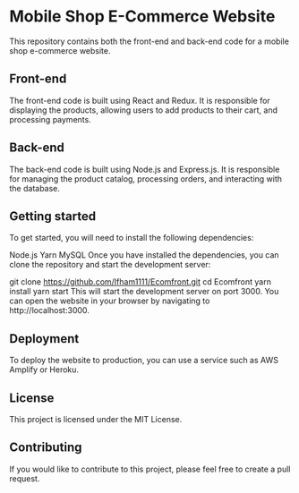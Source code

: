 <h1>Mobile Shop E-Commerce Website</h1>
This repository contains both the front-end and back-end code for a mobile shop e-commerce website.

<h2>Front-end</h2>

The front-end code is built using React and Redux. It is responsible for displaying the products, allowing users to add products to their cart, and processing payments.

<h2>Back-end</h2>

The back-end code is built using Node.js and Express.js. It is responsible for managing the product catalog, processing orders, and interacting with the database.

<h2>Getting started</h2>

To get started, you will need to install the following dependencies:

Node.js
Yarn
MySQL
Once you have installed the dependencies, you can clone the repository and start the development server:

git clone https://github.com/Ifham1111/Ecomfront.git
cd Ecomfront
yarn install
yarn start
This will start the development server on port 3000. You can open the website in your browser by navigating to http://localhost:3000.

<h2>Deployment</h2>

To deploy the website to production, you can use a service such as AWS Amplify or Heroku.

<h2>License</h2>

This project is licensed under the MIT License.

<h2>Contributing</h2>

If you would like to contribute to this project, please feel free to create a pull request.
